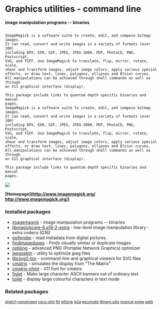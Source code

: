 # Graphics utilities - command line

__image manipulation programs -- binaries__

```

ImageMagick is a software suite to create, edit, and compose bitmap images.
It can read, convert and write images in a variety of formats (over 100)
including DPX, EXR, GIF, JPEG, JPEG-2000, PDF, PhotoCD, PNG, Postscript,
SVG, and TIFF. Use ImageMagick to translate, flip, mirror, rotate, scale,
shear and transform images, adjust image colors, apply various special
effects, or draw text, lines, polygons, ellipses and B?zier curves.
All manipulations can be achieved through shell commands as well as through
an X11 graphical interface (display).

This package include links to quantum depth specific binaries and manual
pages.
ImageMagick is a software suite to create, edit, and compose bitmap images.
It can read, convert and write images in a variety of formats (over 100)
including DPX, EXR, GIF, JPEG, JPEG-2000, PDF, PhotoCD, PNG, Postscript,
SVG, and TIFF. Use ImageMagick to translate, flip, mirror, rotate, scale,
shear and transform images, adjust image colors, apply various special
effects, or draw text, lines, polygons, ellipses and B?zier curves.
All manipulations can be achieved through shell commands as well as through
an X11 graphical interface (display).

This package include links to quantum depth specific binaries and manual
pages.

```

![](https://screenshots.debian.net/thumbnail/imagemagick/)


 **[Homepage](http://www.imagemagick.org/
http://www.imagemagick.org/)**

### Installed packages

* [imagemagick](https://packages.debian.org/jessie/imagemagick) - image manipulation programs -- binaries
* [libmagickcore-6.q16-2-extra](https://packages.debian.org/jessie/libmagickcore-6.q16-2-extra) - low-level image manipulation library - extra codecs (Q16)
* [exifprobe](https://packages.debian.org/jessie/exifprobe) - read metadata from digital pictures
* [findimagedupes](https://packages.debian.org/jessie/findimagedupes) - Finds visually similar or duplicate images
* [optipng](https://packages.debian.org/jessie/optipng) - advanced PNG (Portable Network Graphics) optimizer
* [jpegoptim](https://packages.debian.org/jessie/jpegoptim) - utility to optimize jpeg files
* [librsvg2-bin](https://packages.debian.org/jessie/librsvg2-bin) - command-line and graphical viewers for SVG files
* [cmatrix](https://packages.debian.org/jessie/cmatrix) - simulates the display from "The Matrix"
* [cmatrix-xfont](https://packages.debian.org/jessie/cmatrix-xfont) - X11 font for cmatrix
* [figlet](https://packages.debian.org/jessie/figlet) - Make large character ASCII banners out of ordinary text
* [toilet](https://packages.debian.org/jessie/toilet) - display large colourful characters in text mode

### Related packages

<sub> [phatch](https://packages.debian.org/jessie/phatch) [converseen](https://packages.debian.org/jessie/converseen) [caca-utils](https://packages.debian.org/jessie/caca-utils) [fbi](https://packages.debian.org/jessie/fbi) [gifsicle](https://packages.debian.org/jessie/gifsicle) [jp2a](https://packages.debian.org/jessie/jp2a) [pecomato](https://packages.debian.org/jessie/pecomato) [libjpeg-utils](https://packages.debian.org/jessie/libjpeg-utils) [nyancat](https://packages.debian.org/jessie/nyancat) [aview](https://packages.debian.org/jessie/aview) [aalib](https://packages.debian.org/jessie/aalib)  </sub>

